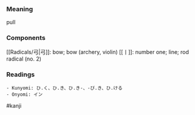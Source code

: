 ### Meaning

pull

### Components

[[Radicals/弓|弓]]: bow; bow (archery, violin) [[丨]]: number one; line; rod radical (no. 2)

### Readings

```
- Kunyomi: ひ.く、ひ.き、ひ.き-、-び.き、ひ.ける
- Onyomi: イン
```

#kanji